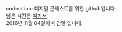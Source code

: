 codination: 디지털 콘테스트를 위한 github입니다.  
남은 시간은:[여기서](http://jsdn.space/dicon.html "웹사이트")  
2016년 11월 04일이 마감일 입니다.
